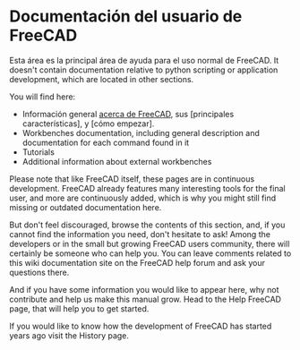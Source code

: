 # Documentación del usuario de FreeCAD

Esta área es la principal área de ayuda para el uso normal de FreeCAD. It doesn't contain documentation relative to python scripting or application development, which are located in other sections.

You will find here:

* Información general [acerca de FreeCAD](about.md), sus [principales características], y [cómo empezar].
* Workbenches documentation, including general description and documentation for each command found in it
* Tutorials
* Additional information about external workbenches

Please note that like FreeCAD itself, these pages are in continuous development. FreeCAD already features many interesting tools for the final user, and more are continuously added, which is why you might still find missing or outdated documentation here.

But don't feel discouraged, browse the contents of this section, and, if you cannot find the information you need, don't hesitate to ask! Among the developers or in the small but growing FreeCAD users community, there will certainly be someone who can help you. You can leave comments related to this wiki documentation site on the FreeCAD help forum and ask your questions there.

And if you have some information you would like to appear here, why not contribute and help us make this manual grow. Head to the Help FreeCAD page, that will help you to get started.

If you would like to know how the development of FreeCAD has started years ago visit the History page.